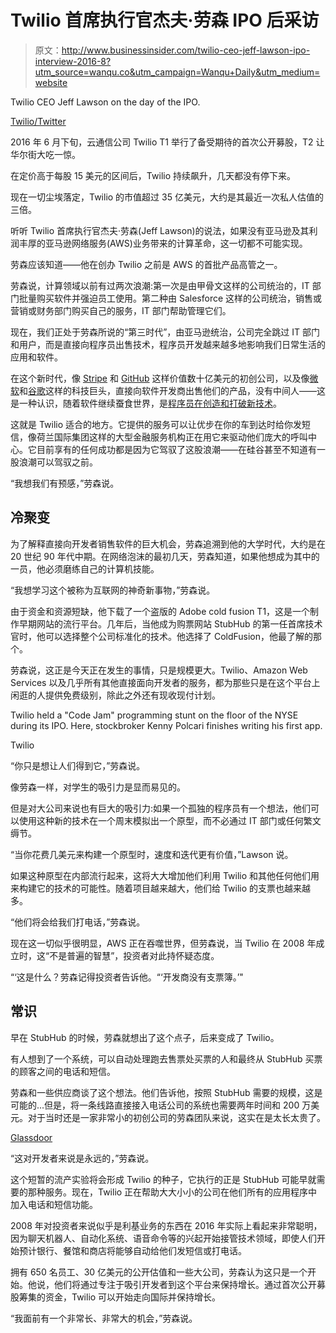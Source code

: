 # Twilio 首席执行官杰夫·劳森 IPO 后采访

> 原文：<http://www.businessinsider.com/twilio-ceo-jeff-lawson-ipo-interview-2016-8?utm_source=wanqu.co&utm_campaign=Wanqu+Daily&utm_medium=website>

 Twilio CEO Jeff Lawson on the day of the IPO.

[Twilio/Twitter](http://www.twitter.com/twilio)

2016 年 6 月下旬，云通信公司 Twilio T1 举行了备受期待的首次公开募股，T2 让华尔街大吃一惊。

在定价高于每股 15 美元的区间后，Twilio 持续飙升，几天都没有停下来。

现在一切尘埃落定，Twilio 的市值超过 35 亿美元，大约是其最近一次私人估值的三倍。

听听 Twilio 首席执行官杰夫·劳森(Jeff Lawson)的说法，如果没有亚马逊及其利润丰厚的亚马逊网络服务(AWS)业务带来的计算革命，这一切都不可能实现。

劳森应该知道——他在创办 Twilio 之前是 AWS 的首批产品高管之一。

劳森说，计算领域以前有过两次浪潮:第一次是由甲骨文这样的公司统治的，IT 部门批量购买软件并强迫员工使用。第二种由 Salesforce 这样的公司统治，销售或营销或财务部门购买自己的服务，IT 部门帮助管理它们。

现在，我们正处于劳森所说的“第三时代”，由亚马逊统治，公司完全跳过 IT 部门和用户，而是直接向程序员出售技术，程序员开发越来越多地影响我们日常生活的应用和软件。

在这个新时代，像 [Stripe](https://www.businessinsider.com/visa-invests-payments-startup-stripe-at-a-5-billion-valuation-2015-7) 和 [GitHub](https://www.businessinsider.com/github-ceo-chris-wanstrath-interview-2015-10) 这样价值数十亿美元的初创公司，以及像[微软](https://www.businessinsider.com/microsoft-uses-developer-tools-to-drive-microsoft-azure-adoption-2016-4)和[谷歌](http://www.businessinsider.com/google-beats-apple-app-store-revenue-split-2016-6)这样的科技巨头，直接向软件开发商出售他们的产品，没有中间人——这是一种认识，随着软件继续蚕食世界，是[程序员在创造和打破新技术](https://www.businessinsider.com/apple-swift-vs-microsoft-azure-2016-6)。

这就是 Twilio 适合的地方。它提供的服务可以让优步在你的车到达时给你发短信，像荷兰国际集团这样的大型金融服务机构正在用它来驱动他们庞大的呼叫中心。它目前享有的任何成功都是因为它驾驭了这股浪潮——在硅谷甚至不知道有一股浪潮可以驾驭之前。

“我想我们有预感，”劳森说。

## 冷聚变

为了解释直接向开发者销售软件的巨大机会，劳森追溯到他的大学时代，大约是在 20 世纪 90 年代中期。在网络泡沫的最初几天，劳森知道，如果他想成为其中的一员，他必须磨练自己的计算机技能。

“我想学习这个被称为互联网的神奇新事物，”劳森说。

由于资金和资源短缺，他下载了一个盗版的 Adobe cold fusion T1，这是一个制作早期网站的流行平台。几年后，当他成为购票网站 StubHub 的第一任首席技术官时，他可以选择整个公司标准化的技术。他选择了 ColdFusion，他最了解的那个。

劳森说，这正是今天正在发生的事情，只是规模更大。Twilio、Amazon Web Services 以及几乎所有其他直接面向开发者的服务，都为那些只是在这个平台上闲逛的人提供免费级别，除此之外还有现收现付计划。

 Twilio held a "Code Jam" programming stunt on the floor of the NYSE during its IPO. Here, stockbroker Kenny Polcari finishes writing his first app.

Twilio

“你只是想让人们得到它，”劳森说。

像劳森一样，对学生的吸引力是显而易见的。

但是对大公司来说也有巨大的吸引力:如果一个孤独的程序员有一个想法，他们可以使用这种新的技术在一个周末模拟出一个原型，而不必通过 IT 部门或任何繁文缛节。

“当你花费几美元来构建一个原型时，速度和迭代更有价值，”Lawson 说。

如果这种原型在内部流行起来，这将大大增加他们利用 Twilio 和其他任何他们用来构建它的技术的可能性。随着项目越来越大，他们给 Twilio 的支票也越来越多。

“他们将会给我们打电话，”劳森说。

现在这一切似乎很明显，AWS 正在吞噬世界，但劳森说，当 Twilio 在 2008 年成立时，这“不是普遍的智慧”，投资者对此持怀疑态度。

“‘这是什么？劳森记得投资者告诉他。“‘开发商没有支票簿。’"

## 常识

早在 StubHub 的时候，劳森就想出了这个点子，后来变成了 Twilio。

有人想到了一个系统，可以自动处理跑去售票处买票的人和最终从 StubHub 买票的顾客之间的电话和短信。

劳森和一些供应商谈了这个想法。他们告诉他，按照 StubHub 需要的规模，这是可能的...但是，将一条线路直接接入电话公司的系统也需要两年时间和 200 万美元。对于当时还是一家非常小的初创公司的劳森团队来说，这实在是太长太贵了。

[Glassdoor](https://media.glassdoor.com/l/a5/4d/27/ee/our-subtle-employee-experience-and-facilities-team.jpg)

“这对开发者来说是永远的，”劳森说。

这个短暂的流产实验将会形成 Twilio 的种子，它执行的正是 StubHub 可能早就需要的那种服务。现在，Twilio 正在帮助大大小小的公司在他们所有的应用程序中加入电话和短信功能。

2008 年对投资者来说似乎是利基业务的东西在 2016 年实际上看起来非常聪明，因为聊天机器人、自动化系统、语音命令等的兴起开始接管技术领域，即使人们开始预计银行、餐馆和商店将能够自动给他们发短信或打电话。

拥有 650 名员工、30 亿美元的公开估值和一些大公司，劳森认为这只是一个开始。他说，他们将通过专注于吸引开发者到这个平台来保持增长。通过首次公开募股筹集的资金，Twilio 可以开始走向国际并保持增长。

“我面前有一个非常长、非常大的机会，”劳森说。